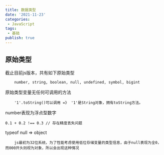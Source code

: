 ```yaml
---
title: 数据类型
date: '2021-11-23'
categories:
 - JavaScript
tags:
 - 基础
publish: true
---
```


## 原始类型

截止目前js版本，共有如下原始类型
```
    number, string, boolean, null, undefined, symbol, bigint
```
原始类型变量无任何可调用的方法
```
    '1'.toString()可以调用 =》 '1'是String对象，拥有toString方法。
```
number表现为浮点型数字
```
0.1 + 0.2 !== 0.3 // 存在精度丢失问题
```
typeof null => object
```
    js最初为32位系统，为了性能考虑使用低位存储变量的类型信息，由于null表现为全0，而000开头则视为对象，所以会出现这种情况
```